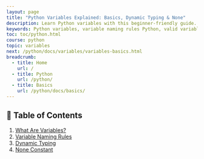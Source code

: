 ```yaml
---
layout: page
title: "Python Variables Explained: Basics, Dynamic Typing & None" 
description: Learn Python variables with this beginner-friendly guide. Understand variable basics, dynamic typing, none, reserved keywords, and practice with hands-on coding tasks.
keywords: Python variables, variable naming rules Python, valid variable names Python, Python reserved keywords, Python variable assignment, Python programming basics, learn Python variables, Python variable examples, Python variable exercises, Python type() and id(), Python data storage, Python variable types, Python coding for beginners, Python variable declaration, Python variable best practices, dynamic typing, none
toc: toc/python.html
course: python
topic: variables
next: /python/docs/variables/variables-basics.html
breadcrumb:
  - title: Home
    url: /
  - title: Python
    url: /python/
  - title: Basics
    url: /python/docs/basics/
---
```


## **📖 Table of Contents**

1. [What Are Variables?](variables-basics.md#1-what-are-variables)  
2. [Variable Naming Rules](variables-basics.md#2-variable-naming-rules)  
3. [Dynamic Typing](dynamic-typing.md)
4. [None Constant](none-constant.md)



